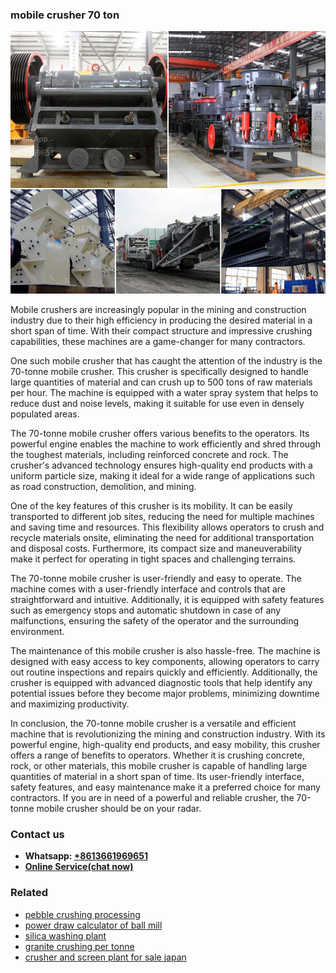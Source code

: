 <h3>mobile crusher 70 ton</h3><img src='1708408376.jpg' alt=''><p>Mobile crushers are increasingly popular in the mining and construction industry due to their high efficiency in producing the desired material in a short span of time. With their compact structure and impressive crushing capabilities, these machines are a game-changer for many contractors.</p><p>One such mobile crusher that has caught the attention of the industry is the 70-tonne mobile crusher. This crusher is specifically designed to handle large quantities of material and can crush up to 500 tons of raw materials per hour. The machine is equipped with a water spray system that helps to reduce dust and noise levels, making it suitable for use even in densely populated areas.</p><p>The 70-tonne mobile crusher offers various benefits to the operators. Its powerful engine enables the machine to work efficiently and shred through the toughest materials, including reinforced concrete and rock. The crusher's advanced technology ensures high-quality end products with a uniform particle size, making it ideal for a wide range of applications such as road construction, demolition, and mining.</p><p>One of the key features of this crusher is its mobility. It can be easily transported to different job sites, reducing the need for multiple machines and saving time and resources. This flexibility allows operators to crush and recycle materials onsite, eliminating the need for additional transportation and disposal costs. Furthermore, its compact size and maneuverability make it perfect for operating in tight spaces and challenging terrains.</p><p>The 70-tonne mobile crusher is user-friendly and easy to operate. The machine comes with a user-friendly interface and controls that are straightforward and intuitive. Additionally, it is equipped with safety features such as emergency stops and automatic shutdown in case of any malfunctions, ensuring the safety of the operator and the surrounding environment.</p><p>The maintenance of this mobile crusher is also hassle-free. The machine is designed with easy access to key components, allowing operators to carry out routine inspections and repairs quickly and efficiently. Additionally, the crusher is equipped with advanced diagnostic tools that help identify any potential issues before they become major problems, minimizing downtime and maximizing productivity.</p><p>In conclusion, the 70-tonne mobile crusher is a versatile and efficient machine that is revolutionizing the mining and construction industry. With its powerful engine, high-quality end products, and easy mobility, this crusher offers a range of benefits to operators. Whether it is crushing concrete, rock, or other materials, this mobile crusher is capable of handling large quantities of material in a short span of time. Its user-friendly interface, safety features, and easy maintenance make it a preferred choice for many contractors. If you are in need of a powerful and reliable crusher, the 70-tonne mobile crusher should be on your radar.</p><h3>Contact us</h3><ul><li><strong>Whatsapp:&nbsp;<a href="https://wa.me/8613661969651">+8613661969651</a></strong></li><li><a href="https://swt.shibang-china.com/?git&amp;zhl&amp;mobile crusher 70 ton"><strong>Online Service(chat now)</strong></a></li></ul><h3>Related</h3><ul><li><a href='pebble crushing processing.md'>pebble crushing processing</a></li><li><a href='power draw calculator of ball mill.md'>power draw calculator of ball mill</a></li><li><a href='silica washing plant.md'>silica washing plant</a></li><li><a href='granite crushing per tonne.md'>granite crushing per tonne</a></li><li><a href='crusher and screen plant for sale japan.md'>crusher and screen plant for sale japan</a></li></ul>
